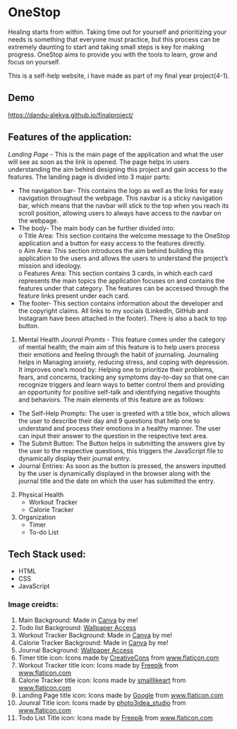 # OneStop
Healing starts from within. Taking time out for yourself and prioritizing your needs is something that everyone must practice, but this process can be extremely daunting to start and taking small steps is key for making progress. OneStop aims to provide you with the tools to learn, grow and focus on yourself.  

This is a self-help website, i have made as part of my final year project(4-1).

## Demo
https://dandu-alekya.github.io/finalproject/

## Features of the application:

*Landing Page* - This is the main page of the application and what the user will see as soon as the link is opened. The page helps in users understanding the aim behind designing this project and gain access to the features. The landing page is divided into 3 major parts:
* The navigation bar- This contains the logo as well as the links for easy navigation throughout the webpage. This navbar is a sticky navigation bar, which means that the navbar will stick to the top when you reach its scroll position, allowing users to always have access to the navbar on the webpage.
* The body- The main body can be further divided into:<br>
  o  Title Area: This section contains the welcome message to the OneStop application and a button for easy access to the features directly. <br>
  o  Aim Area: This section introduces the aim behind building this application to the users and allows the users to understand the project’s mission and ideology. <br>
  o  Features Area: This section contains 3 cards, in which each card represents the main topics the application focuses on and contains the features under that category. The     features can be accessed through the feature links present under each card.<br>
* The footer- This section contains information about the developer and the copyright claims. All links to my socials (LinkedIn, GitHub and Instagram have been attached in the footer). There is also a back to top button.

1. Mental Health 
   *Jounral Promts* - This feature comes under the category of mental health; the main aim of this feature is to help users process their emotions and feeling through the habit of journaling. Journaling helps in Managing anxiety, reducing stress, and coping with depression. It improves one’s mood by: Helping one to prioritize their problems, fears, and concerns, tracking any symptoms day-to-day so that one can recognize triggers and learn ways to better control them and providing an opportunity for positive self-talk and identifying negative thoughts and behaviors. The main elements of this feature are as follows:
* The Self-Help Prompts: The user is greeted with a title box, which allows the user to describe their day and 9 questions that help one to understand and process their emotions in a healthy manner. The user can input their answer to the question in the respective text area.
*  The Submit Button: The Button helps in submitting the answers give by the user to the respective questions, this triggers the JavaScript file to dynamically display their journal entry.
* Journal Entries: As soon as the button is pressed, the answers inputted by the user is dynamically displayed in the browser along with the journal title and the date on which the user has submitted the entry.

2. Physical Health   
   * Workout Tracker
   * Calorie Tracker
3. Organization
   * Timer
   * To-do List 

## Tech Stack used:
   - HTML
   - CSS
   - JavaScript 

### Image creidts: 
1. Main Background: Made in <a href="https://www.canva.com/">Canva</a> by me!
2. Todo list Background: <a href="https://wallpaperaccess.com/brown-aesthetic-laptop">Wallpaper Access</a>
3. Workout Tracker Background: Made in <a href="https://www.canva.com/">Canva</a> by me!
4. Calorie Tracker Background:  Made in <a href="https://www.canva.com/">Canva</a> by me!
5. Journal Background: <a href="https://wallpapercave.com/beige-minimalist-wallpapers">Wallpaper Access</a>
6. Timer title icon: Icons made by <a href="https://www.flaticon.com/authors/creativecons" title="CreativeCons">CreativeCons</a> from <a href="https://www.flaticon.com/" title="Flaticon">www.flaticon.com</a>
7. Workout Tracker title icon: Icons made by <a href="https://www.freepik.com" title="Freepik">Freepik</a> from <a href="https://www.flaticon.com/" title="Flaticon">www.flaticon.com</a>
8. Calorie Tracker title icon: Icons made by <a href="https://www.flaticon.com/authors/smalllikeart" title="smalllikeart">smalllikeart</a> from <a href="https://www.flaticon.com/" title="Flaticon">www.flaticon.com</a>
9. Landing Page title icon: Icons made by <a href="https://www.flaticon.com/authors/google" title="Google">Google</a> from <a href="https://www.flaticon.com/" title="Flaticon">www.flaticon.com</a>
10. Jounral Title icon: Icons made by <a href="https://www.flaticon.com/authors/photo3idea-studio" title="photo3idea_studio">photo3idea_studio</a> from <a href="https://www.flaticon.com/" title="Flaticon">www.flaticon.com</a>
11. Todo List Title icon: Icons made by <a href="https://www.freepik.com" title="Freepik">Freepik</a> from <a href="https://www.flaticon.com/" title="Flaticon">www.flaticon.com</a>

